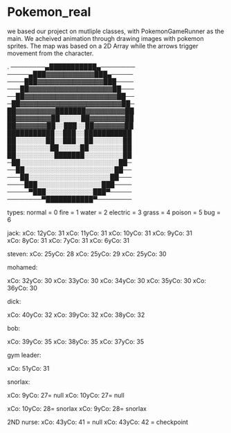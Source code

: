 # Pokemon_real
we based our project on mutliple classes, with PokemonGameRunner as the main. We acheived animation through drawing images with pokemon sprites. The map was based on a 2D Array while the arrows trigger movement from the character.



.
────────▄███████████▄────────
─────▄███▓▓▓▓▓▓▓▓▓▓▓███▄─────
────███▓▓▓▓▓▓▓▓▓▓▓▓▓▓▓███────
───██▓▓▓▓▓▓▓▓▓▓▓▓▓▓▓▓▓▓▓██───
──██▓▓▓▓▓▓▓▓▓▓▓▓▓▓▓▓▓▓▓▓▓██──
─██▓▓▓▓▓▓▓▓▓▓▓▓▓▓▓▓▓▓▓▓▓▓▓██─
██▓▓▓▓▓▓▓▓▓███████▓▓▓▓▓▓▓▓▓██
██▓▓▓▓▓▓▓▓██░░░░░██▓▓▓▓▓▓▓▓██
██▓▓▓▓▓▓▓██░░███░░██▓▓▓▓▓▓▓██
███████████░░███░░███████████ 
 ██░░░░░░░██░░███░░██░░░░░░░██                                                                                                   
██░░░░░░░░██░░░░░██░░░░░░░░██                                                                                                   
██░░░░░░░░░███████░░░░░░░░░██                                                                                                   
─██░░░░░░░░░░░░░░░░░░░░░░░██─                                                                                                        
──██░░░░░░░░░░░░░░░░░░░░░██──                                                                                                   
───██░░░░░░░░░░░░░░░░░░░██───                                                                                                   
────███░░░░░░░░░░░░░░░███────
─────▀███░░░░░░░░░░░███▀─────
────────▀███████████▀────────

types:
normal = 0
fire = 1
water = 2
electric = 3
grass = 4
poison = 5
bug = 6

jack:
xCo: 12yCo: 31
xCo: 11yCo: 31
xCo: 10yCo: 31
xCo: 9yCo: 31   
xCo: 8yCo: 31
xCo: 7yCo: 31
xCo: 6yCo: 31

steven: 
xCo: 25yCo: 28
xCo: 25yCo: 29
xCo: 25yCo: 30

mohamed:

xCo: 32yCo: 30
xCo: 33yCo: 30
xCo: 34yCo: 30
xCo: 35yCo: 30
xCo: 36yCo: 30

dick:

xCo: 40yCo: 32
xCo: 39yCo: 32
xCo: 38yCo: 32

bob:

xCo: 39yCo: 35
xCo: 38yCo: 35
xCo: 37yCo: 35

gym leader:

xCo: 51yCo: 31

snorlax:

xCo: 9yCo: 27=  null
xCo: 10yCo: 27=  null

xCo: 10yCo: 28=  snorlax
xCo: 9yCo: 28=  snorlax

2ND nurse:
xCo: 43yCo: 41 = null
xCo: 43yCo: 42 = checkpoint
